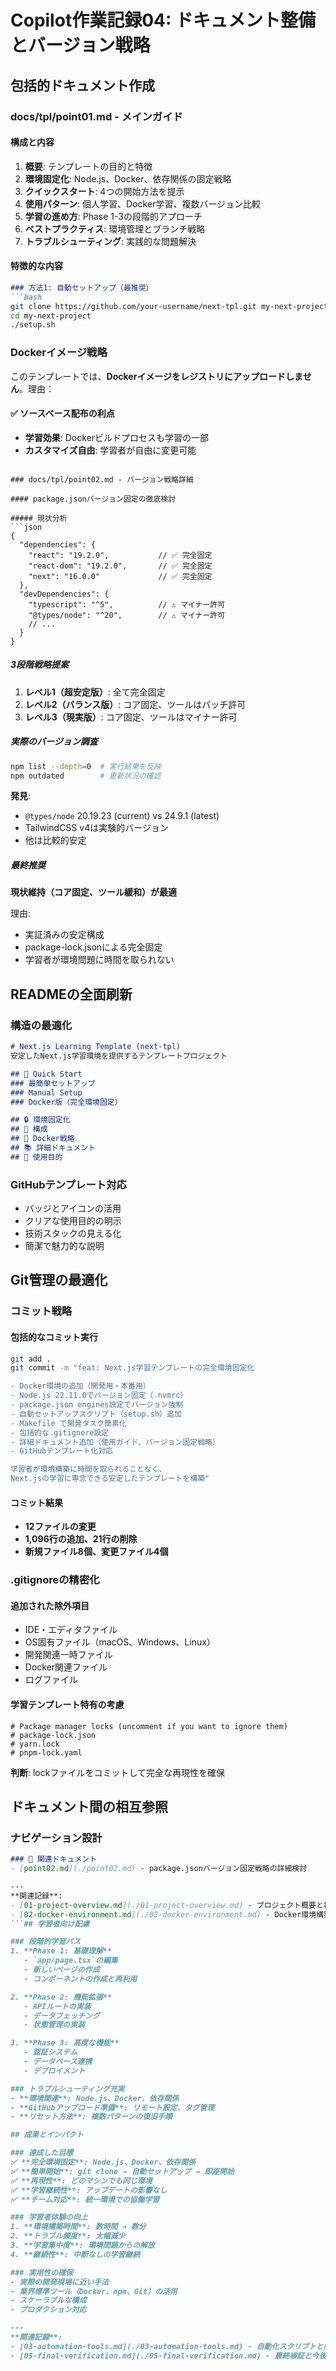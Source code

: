 # Copilot作業記録04: ドキュメント整備とバージョン戦略

## 包括的ドキュメント作成

### docs/tpl/point01.md - メインガイド

#### 構成と内容
1. **概要**: テンプレートの目的と特徴
2. **環境固定化**: Node.js、Docker、依存関係の固定戦略
3. **クイックスタート**: 4つの開始方法を提示
4. **使用パターン**: 個人学習、Docker学習、複数バージョン比較
5. **学習の進め方**: Phase 1-3の段階的アプローチ
6. **ベストプラクティス**: 環境管理とブランチ戦略
7. **トラブルシューティング**: 実践的な問題解決

#### 特徴的な内容
```markdown
### 方法1: 自動セットアップ（最推奨）
```bash
git clone https://github.com/your-username/next-tpl.git my-next-project
cd my-next-project
./setup.sh
```

### Dockerイメージ戦略
このテンプレートでは、**Dockerイメージをレジストリにアップロードしません**。理由：

#### ✅ ソースベース配布の利点
- **学習効果**: Dockerビルドプロセスも学習の一部
- **カスタマイズ自由**: 学習者が自由に変更可能
```

### docs/tpl/point02.md - バージョン戦略詳細

#### package.jsonバージョン固定の徹底検討

##### 現状分析
```json
{
  "dependencies": {
    "react": "19.2.0",           // ✅ 完全固定
    "react-dom": "19.2.0",       // ✅ 完全固定
    "next": "16.0.0"             // ✅ 完全固定
  },
  "devDependencies": {
    "typescript": "^5",          // ⚠️ マイナー許可
    "@types/node": "^20",        // ⚠️ マイナー許可
    // ...
  }
}
```

##### 3段階戦略提案
1. **レベル1（超安定版）**: 全て完全固定
2. **レベル2（バランス版）**: コア固定、ツールはパッチ許可
3. **レベル3（現実版）**: コア固定、ツールはマイナー許可

##### 実際のバージョン調査
```bash
npm list --depth=0  # 実行結果を反映
npm outdated        # 更新状況の確認
```

**発見**:
- `@types/node` 20.19.23 (current) vs 24.9.1 (latest)
- TailwindCSS v4は実験的バージョン
- 他は比較的安定

##### 最終推奨
**現状維持（コア固定、ツール緩和）が最適**

理由:
- 実証済みの安定構成
- package-lock.jsonによる完全固定
- 学習者が環境問題に時間を取られない

## READMEの全面刷新

### 構造の最適化
```markdown
# Next.js Learning Template (next-tpl)
安定したNext.js学習環境を提供するテンプレートプロジェクト

## 🚀 Quick Start
### 最簡単セットアップ
### Manual Setup
### Docker版（完全環境固定）

## 🔒 環境固定化
## 📁 構成
## 🐳 Docker戦略
## 📚 詳細ドキュメント
## 🎯 使用目的
```

### GitHubテンプレート対応
- バッジとアイコンの活用
- クリアな使用目的の明示
- 技術スタックの見える化
- 簡潔で魅力的な説明

## Git管理の最適化

### コミット戦略

#### 包括的なコミット実行
```bash
git add .
git commit -m "feat: Next.js学習テンプレートの完全環境固定化

- Docker環境の追加（開発用・本番用）
- Node.js 22.11.0でバージョン固定（.nvmrc）
- package.json engines設定でバージョン強制
- 自動セットアップスクリプト（setup.sh）追加
- Makefile で開発タスク簡素化
- 包括的な.gitignore設定
- 詳細ドキュメント追加（使用ガイド、バージョン固定戦略）
- GitHubテンプレート化対応

学習者が環境構築に時間を取られることなく、
Next.jsの学習に専念できる安定したテンプレートを構築"
```

#### コミット結果
- **12ファイルの変更**
- **1,096行の追加、21行の削除**
- **新規ファイル8個、変更ファイル4個**

### .gitignoreの精密化

#### 追加された除外項目
- IDE・エディタファイル
- OS固有ファイル（macOS、Windows、Linux）
- 開発関連一時ファイル
- Docker関連ファイル
- ログファイル

#### 学習テンプレート特有の考慮
```ignore
# Package manager locks (uncomment if you want to ignore them)
# package-lock.json
# yarn.lock
# pnpm-lock.yaml
```

**判断**: lockファイルをコミットして完全な再現性を確保

## ドキュメント間の相互参照

### ナビゲーション設計
```markdown
### 🔗 関連ドキュメント
- [point02.md](./point02.md) - package.jsonバージョン固定戦略の詳細検討

---
**関連記録**:
- [01-project-overview.md](./01-project-overview.md) - プロジェクト概要と初期セットアップ
- [02-docker-environment.md](./02-docker-environment.md) - Docker環境構築とバージョン固定
```## 学習者向け配慮

### 段階的学習パス
1. **Phase 1: 基礎理解**
   - `app/page.tsx`の編集
   - 新しいページの作成
   - コンポーネントの作成と再利用

2. **Phase 2: 機能拡張**
   - APIルートの実装
   - データフェッチング
   - 状態管理の実装

3. **Phase 3: 高度な機能**
   - 認証システム
   - データベース連携
   - デプロイメント

### トラブルシューティング充実
- **環境関連**: Node.js、Docker、依存関係
- **GitHubアップロード準備**: リモート設定、タグ管理
- **リセット方法**: 複数パターンの復旧手順

## 成果とインパクト

### 達成した目標
✅ **完全環境固定**: Node.js、Docker、依存関係
✅ **簡単開始**: git clone → 自動セットアップ → 即座開始
✅ **再現性**: どのマシンでも同じ環境
✅ **学習継続性**: アップデートの影響なし
✅ **チーム対応**: 統一環境での協働学習

### 学習者体験の向上
1. **環境構築時間**: 数時間 → 数分
2. **トラブル頻度**: 大幅減少
3. **学習集中度**: 環境問題からの解放
4. **継続性**: 中断なしの学習継続

### 実用性の確保
- 実際の開発現場に近い手法
- 業界標準ツール（Docker、npm、Git）の活用
- スケーラブルな構成
- プロダクション対応

---
**関連記録**:
- [03-automation-tools.md](./03-automation-tools.md) - 自動化スクリプトと開発支援ツール
- [05-final-verification.md](./05-final-verification.md) - 最終検証と今後の展開
